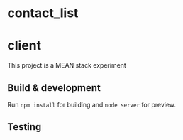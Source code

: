 # contact_list

# client

This project is a MEAN stack experiment 

## Build & development

Run `npm install` for building and `node server` for preview.

## Testing


